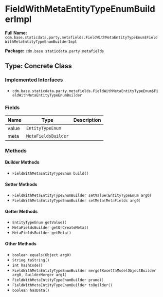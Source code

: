 # FieldWithMetaEntityTypeEnumBuilderImpl

**Full Name:** `cdm.base.staticdata.party.metafields.FieldWithMetaEntityTypeEnum$FieldWithMetaEntityTypeEnumBuilderImpl`

**Package:** `cdm.base.staticdata.party.metafields`

## Type: Concrete Class

### Implemented Interfaces

- `cdm.base.staticdata.party.metafields.FieldWithMetaEntityTypeEnum$FieldWithMetaEntityTypeEnumBuilder`

### Fields

| Name | Type | Description |
|------|------|-------------|
| value | `EntityTypeEnum` |  |
| meta | `MetaFieldsBuilder` |  |

### Methods

#### Builder Methods

- `FieldWithMetaEntityTypeEnum build()`

#### Setter Methods

- `FieldWithMetaEntityTypeEnumBuilder setValue(EntityTypeEnum arg0)`
- `FieldWithMetaEntityTypeEnumBuilder setMeta(MetaFields arg0)`

#### Getter Methods

- `EntityTypeEnum getValue()`
- `MetaFieldsBuilder getOrCreateMeta()`
- `MetaFieldsBuilder getMeta()`

#### Other Methods

- `boolean equals(Object arg0)`
- `String toString()`
- `int hashCode()`
- `FieldWithMetaEntityTypeEnumBuilder merge(RosettaModelObjectBuilder arg0, BuilderMerger arg1)`
- `FieldWithMetaEntityTypeEnumBuilder prune()`
- `FieldWithMetaEntityTypeEnumBuilder toBuilder()`
- `boolean hasData()`

